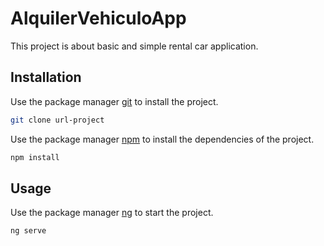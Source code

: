 # AlquilerVehiculoApp
This project is about basic and simple rental car application.

## Installation

Use the package manager [git](https://git-scm.com/book/en/v2/Getting-Started-Installing-Git) to install the project.
```bash
git clone url-project 
```

Use the package manager [npm](https://www.npmjs.com/get-npm) to install the dependencies of the project.
```bash
npm install 
```

## Usage

Use the package manager [ng](https://angular.io/cli) to start the project.
```angular
ng serve 
```
